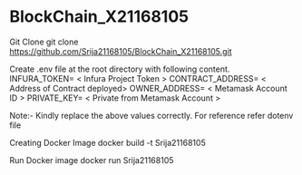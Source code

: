 # BlockChain_X21168105
Git Clone
git clone https://github.com/Srija21168105/BlockChain_X21168105.git

Create .env file at the root directory with following content.
INFURA_TOKEN= < Infura Project Token >
CONTRACT_ADDRESS= < Address of Contract deployed>
OWNER_ADDRESS= < Metamask Account ID >
PRIVATE_KEY= < Private from Metamask Account >

Note:- Kindly replace the above values correctly. For reference refer dotenv file

Creating Docker Image
docker build -t Srija21168105

Run Docker image
docker run Srija21168105


